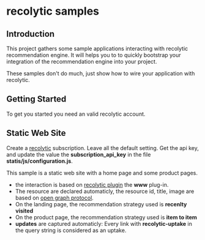 recolytic samples
=================

## Introduction

This project gathers some sample applications interacting with recolytic recommendation engine. It will helps you to to quickly bootstrap your integration of the recommendation engine into your project.

These samples don't do much, just show how to wire your application with recolytic.

## Getting Started

To get you started you need an valid recolytic account. 

## Static Web Site

Create a <a href="http://www.recolytic.com">recolytic<a> subscription. Leave all the default setting. Get the api key, and update the value the **subscription_api_key** in the file **statis/js/configuration.js**.

This sample is a static web site with a home page and some product pages. 

* the interaction is based on <a href="">recolytic plugin</a> the **www** plug-in.
* The resource are declared automaticly, the resource id, title, image are based on <a href="http://ogp.me">open graph protocol</a>.
* On the landing page, the recommendation strategy used is **recenlty visited** 
* On the product page, the recommendation strategy used is **item to item**
* **updates** are captured automaticly: Every link with **recolytic-uptake** in the query string is considered as an uptake.


